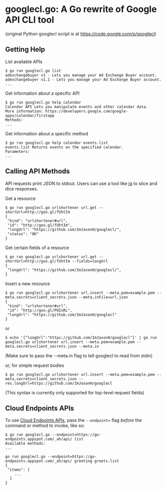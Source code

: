 googlecl.go: A Go rewrite of Google API CLI tool
================================================
(original Python googlecl script is at https://code.google.com/p/googlecl)

Getting Help
------------

List available APIs
```
$ go run googlecl.go list
adexchangebuyer v1 - Lets you manage your Ad Exchange Buyer account.
adexchangebuyer v1.1 - Lets you manage your Ad Exchange Buyer account.
...
```

Get information about a specific API
```
$ go run googlecl.go help calendar
Calendar API Lets you manipulate events and other calendar data.
More information: https://developers.google.com/google-apps/calendar/firstapp
Methods:
...
```

Get information about a specific method
```
$ go run googlecl.go help calendar events.list
events.list Returns events on the specified calendar.
Parameters:
...
```

Calling API Methods
-------------------

API requests print JSON to stdout. Users can use a tool like [jq][1] to slice and dice responses.

Get a resource
```
$ go run googlecl.go urlshortener url.get --shortUrl=http://goo.gl/fUhtIm
{
 "kind": "urlshortener#url",
 "id": "http://goo.gl/fUhtIm",
 "longUrl": "https://github.com/ImJasonH/googlecl/",
 "status": "OK"
}
```

Get certain fields of a resource
```
$ go run googlecl.go urlshortener url.get --shortUrl=http://goo.gl/fUhtIm --fields=longUrl
{
 "longUrl": "https://github.com/ImJasonH/googlecl/",
}
```

Insert a new resource
```
$ go run googlecl.go urlshortener url.insert --meta.pem=example.pem --meta.secrets=client_secrets.json --meta.inFile=url.json
{
 "kind": "urlshortener#url",
 "id": "http://goo.gl/POIxRL",
 "longUrl": "https://github.com/ImJasonH/googlecl"
}
```
or
```
$ echo '{"longUrl":"https://github.com/ImJasonH/googlecl"}' | go run googlecl.go urlshortener url.insert --meta.pem=example.pem --meta.secrets=client_secrets.json --meta.in
```
(Make sure to pass the --meta.in flag to tell googlecl to read from stdin)

or, for simple request bodies
```
$ go run googlecl.go urlshortener url.insert --meta.pem=example.pem --meta.secrets=client_secrets.json --res.longUrl=https://github.com/ImJasonH/googlecl
```
(This syntax is currently only supported for top-level request fields)

Cloud Endpoints APIs
--------------------

To use [Cloud Endpoints APIs][2], pass the `--endpoint=` flag _before_ the command or method to invoke, like so:

```
$ go run googlecl.go --endpoint=https://go-endpoints.appspot.com/_ah/api/ list
Available methods:
...
```

```
go run googlecl.go --endpoint=https://go-endpoints.appspot.com/_ah/api/ greeting greets.list
{
 "items": [
    ...
  ]
}
```

[1]: http://stedolan.github.io/jq/
[2]: https://developers.google.com/appengine/docs/java/endpoints/
